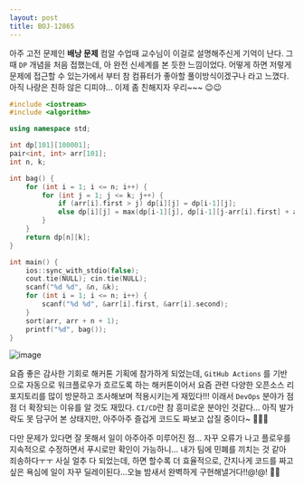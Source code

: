 ```yaml
---
layout: post
title: BOJ-12865
---
```


아주 고전 문제인 **배낭 문제** 컴알 수업때 교수님이 이걸로 설명해주신게 기억이 난다. 그 때 `DP` 개념을 처음 접했는데, 아 완전 신세계를 본 듯한 느낌이었다. 어떻게 하면 저렇게 문제에 접근할 수 있는가에서 부터 참 컴퓨터가 좋아할 풀이방식이겠구나 라고 느꼈다. 아직 나랑은 친하 않은 디피야... 이제 좀 친해지자 우리~~~ 😉😉

``` cpp
#include <iostream>
#include <algorithm>

using namespace std;

int dp[101][100001];
pair<int, int> arr[101];
int n, k;

int bag() {
	for (int i = 1; i <= n; i++) {
		for (int j = 1; j <= k; j++) {
			if (arr[i].first > j) dp[i][j] = dp[i-1][j];
			else dp[i][j] = max(dp[i-1][j], dp[i-1][j-arr[i].first] + arr[i].second);
		}
	}
	return dp[n][k];
}

int main() {
    ios::sync_with_stdio(false);
    cout.tie(NULL); cin.tie(NULL);
	scanf("%d %d", &n, &k);
	for (int i = 1; i <= n; i++) {
		scanf("%d %d", &arr[i].first, &arr[i].second);
	}
	sort(arr, arr + n + 1);
    printf("%d", bag());
}
```
![image](https://user-images.githubusercontent.com/37402072/126675108-f5a739c6-710f-4fc0-926f-93fb75c308eb.png)

요즘 좋은 감사한 기회로 해커톤 기획에 참가하게 되었는데, `GitHub Actions` 를 기반으로 자동으로 워크플로우가 흐르도록 하는 해커톤이어서 요즘 관련 다양한 오픈소스 리포지토리를 많이 방문하고 조사해보며 적용시키는게 재밌다!!! 이래서 `DevOps` 분야가 점점 더 확장되는 이유를 알 것도 재밌다. `CI/CD`란 참 흥미로운 분야인 것같다... 아직 발가락도 못 담구어 본 상태지만, 아주아주 즐겁게 코드도 짜보고 삽질 중이다~ 🚧🏁🧹 

다만 문제가 있다면 잘 못해서 일이 아주아주 미루어진 점... 자꾸 오류가 나고 플로우를 지속적으로 수정하면서 푸시로만 확인이 가능하니... 내가 팀에 민폐를 끼치는 것 같아 죄송하다ㅜㅜ 사실 얼추 다 되었는데, 하면 할수록 더 효율적으로, 간지나게 코드를 짜고 싶은 욕심에 일이 자꾸 딜레이된다...오늘 밤새서 완벽하게 구현해낼거다!!@!@! 🚀🚀
